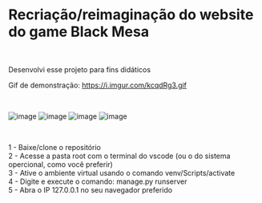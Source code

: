 <h1>Recriação/reimaginação do website do game Black Mesa</h1> <br>

Desenvolvi esse projeto para fins didáticos

Gif de demonstração: https://i.imgur.com/kcqdRg3.gif

<br>

![image](https://i.imgur.com/hTGIlhX.png)
![image](https://i.imgur.com/6a5xMTY.png)
![image](https://i.imgur.com/TGlghgs.png)
![image](https://i.imgur.com/z6lph1P.png)

<br>

1 - Baixe/clone o repositório <br>
2 - Acesse a pasta root com o terminal do vscode (ou o do sistema opercional, como você preferir) <br>
3 - Ative o ambiente virtual usando o comando venv/Scripts/activate <br>
4 - Digite e execute o comando: manage.py runserver <br>
5 - Abra o IP 127.0.0.1 no seu navegador preferido <br>


